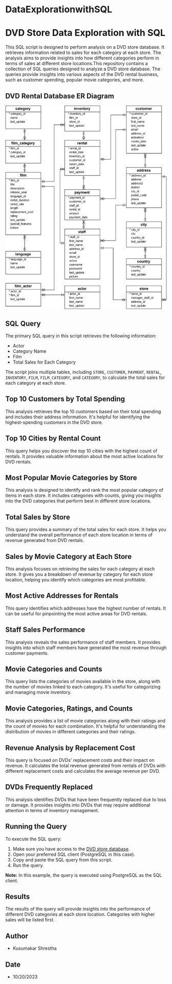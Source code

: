 # DataExplorationwithSQL

# DVD Store Data Exploration with SQL

This SQL script is designed to perform analysis on a DVD store database. It retrieves information related to sales for each category at each store. The analysis aims to provide insights into how different categories perform in terms of sales at different store locations.This repository contains a collection of SQL queries designed to analyze a DVD store database. The queries provide insights into various aspects of the DVD rental business, such as customer spending, popular movie categories, and more.

## DVD Rental Database ER Diagram
![DVD Store](dvd-rental-sample-database-diagram.png)

## SQL Query

The primary SQL query in this script retrieves the following information:

- Actor
- Category Name
- Film
- Total Sales for Each Category

The script joins multiple tables, including `STORE`, `CUSTOMER`, `PAYMENT`, `RENTAL`, `INVENTORY`, `FILM`, `FILM_CATEGORY`, and `CATEGORY`, to calculate the total sales for each category at each store.

## Top 10 Customers by Total Spending

This analysis retrieves the top 10 customers based on their total spending and includes their address information. It's helpful for identifying the highest-spending customers in the DVD store.

## Top 10 Cities by Rental Count

This query helps you discover the top 10 cities with the highest count of rentals. It provides valuable information about the most active locations for DVD rentals.

## Most Popular Movie Categories by Store

This analysis is designed to identify and rank the most popular category of items in each store. It includes categories with counts, giving you insights into the DVD categories that perform best in different store locations.

## Total Sales by Store

This query provides a summary of the total sales for each store. It helps you understand the overall performance of each store location in terms of revenue generated from DVD rentals.

## Sales by Movie Category at Each Store

This analysis focuses on retrieving the sales for each category at each store. It gives you a breakdown of revenue by category for each store location, helping you identify which categories are most profitable.

## Most Active Addresses for Rentals

This query identifies which addresses have the highest number of rentals. It can be useful for pinpointing the most active areas for DVD rentals.

## Staff Sales Performance

This analysis reveals the sales performance of staff members. It provides insights into which staff members have generated the most revenue through customer payments.

## Movie Categories and Counts

This query lists the categories of movies available in the store, along with the number of movies linked to each category. It's useful for categorizing and managing movie inventory.

## Movie Categories, Ratings, and Counts

This analysis provides a list of movie categories along with their ratings and the count of movies for each combination. It's helpful for understanding the distribution of movies in different categories and their ratings.

## Revenue Analysis by Replacement Cost

This query is focused on DVDs' replacement costs and their impact on revenue. It calculates the total revenue generated from rentals of DVDs with different replacement costs and calculates the average revenue per DVD.

## DVDs Frequently Replaced

This analysis identifies DVDs that have been frequently replaced due to loss or damage. It provides insights into DVDs that may require additional attention in terms of inventory management.

## Running the Query

To execute the SQL query:

1. Make sure you have access to the [DVD store database](https://www.postgresqltutorial.com/wp-content/uploads/2019/05/dvdrental.zip).
2. Open your preferred SQL client (PostgreSQL in this case).
3. Copy and paste the SQL query from this script.
4. Run the query.

**Note:** In this example, the query is executed using PostgreSQL as the SQL client.

## Results

The results of the query will provide insights into the performance of different DVD categories at each store location. Categories with higher sales will be listed first.

## Author

- Kusumakar Shrestha
## Date

- 10/20/2023
